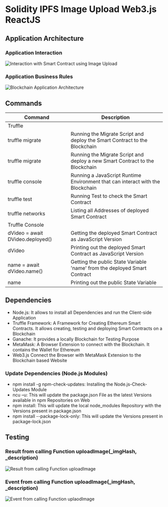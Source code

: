 # Solidity IPFS Image Upload Web3.js ReactJS

## Application Architecture

### Application Interaction

![Interaction with Smart Contract using Image Upload](https://user-images.githubusercontent.com/29623199/121888740-a2d96f00-cd18-11eb-90bd-e8e641c11bcb.JPG)

### Application Business Rules

![Blockchain Application Architecture](https://user-images.githubusercontent.com/29623199/121820278-47fd3480-cc92-11eb-9652-05f40d6036af.JPG)

## Commands

| Command | Description |
| --- | --- |
| Truffle | |
| truffle migrate | Running the Migrate Script and deploy the Smart Contract to the Blockchain |
| truffle migrate | Running the Migrate Script and deploy a new Smart Contract to the Blockchain |
| truffle console | Running a JavaScript Runtime Environment that can interact with the Blockchain |
| truffle test | Running Test to check the Smart Contract |
| truffle networks | Listing all Addresses of deployed Smart Contract |
| Truffle Console | |
| dVideo = await DVideo.deployed() | Getting the deployed Smart Contract as JavaScript Version |
| dVideo | Printing out the deployed Smart Contract as JavaScript Version |
| name = await dVideo.name() | Getting the public State Variable 'name' from the deployed Smart Contract |
| name | Printing out the public State Variable |

## Dependencies

* Node.js: It allows to install all Dependencies and run the Client-side Application
* Truffle Framework: A Framework for Creating Ethereum Smart Contracts. It allows creating, testing and deploying Smart
  Contracts on a Blockchain
* Ganache: It provides a locally Blockchain for Testing Purpose
* MetaMask: A Browser Extension to connect with the Blockchain. It contains the Wallet for Ethereum
* Web3.js Connect the Browser with MetaMask Extension to the Blockchain based Website

### Update Dependencies (Node.js Modules)

* npm install -g npm-check-updates: Installing the Node.js-Check-Updates Module
* ncu –u: This will update the package.json File as the latest Versions available in npm Repositories on Web
* npm install: This will update the local node_modules Repository with the Versions present in package.json
* npm install --package-lock-only: This will update the Versions present in package-lock.json

## Testing

### Result from calling Function uploadImage(_imgHash, _description)

![Result from calling Function uploadImage](https://user-images.githubusercontent.com/29623199/121859986-afe66600-ccf8-11eb-9d2a-578b7d7cc56d.JPG)

### Event from calling Function uploadImage(_imgHash, _description)

![Event from calling Function uplaodImage](https://user-images.githubusercontent.com/29623199/121860173-e2905e80-ccf8-11eb-90bb-c57e33002bcb.JPG)